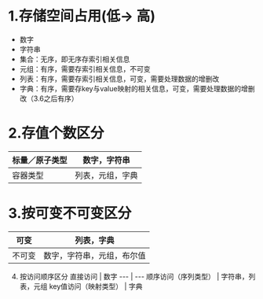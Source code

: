 # 1.存储空间占用(低-> 高)
* 数字
* 字符串
* 集合：无序，即无序存索引相关信息
* 元组：有序，需要存索引相关信息，不可变
* 列表：有序，需要存索引相关信息，可变，需要处理数据的增删改
* 字典：有序，需要存key与value映射的相关信息，可变，需要处理数据的增删改（3.6之后有序）

# 2.存值个数区分
标量／原子类型 | 数字，字符串
--- | ---
容器类型	| 列表，元组，字典

# 3.按可变不可变区分
可变 | 列表，字典
---| ---
不可变 | 数字，字符串，元组，布尔值
 
4. 按访问顺序区分
直接访问	| 数字
--- | ---
顺序访问（序列类型） | 字符串，列表，元组
key值访问（映射类型） | 字典
  

 

 

 

 